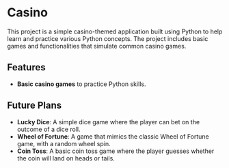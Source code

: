 # Casino
This project is a simple casino-themed application built using Python to help learn and practice various Python concepts. The project includes basic games and functionalities that simulate common casino games.

## Features
- **Basic casino games** to practice Python skills.
  
## Future Plans
- **Lucky Dice**: A simple dice game where the player can bet on the outcome of a dice roll.
- **Wheel of Fortune**: A game that mimics the classic Wheel of Fortune game, with a random wheel spin.
- **Coin Toss**: A basic coin toss game where the player guesses whether the coin will land on heads or tails.

